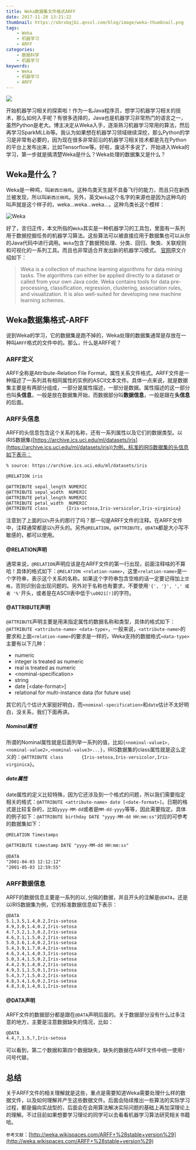 ```yaml
---
title: Weka数据集文件格式ARFF
date: 2017-11-28 13:21:22
thumbnail: https://obrxbqjbi.qnssl.com/blog/image/weka-thumbnail.png
tags:
	- Weka
	- 机器学习
	- ARFF
categories:
	- 数据科学
	- 机器学习
keywords:
	- Weka
	- 机器学习
	- ARFF
---
```

![](https://obrxbqjbi.qnssl.com/blog/image/weka-thumbnail.png)

开始机器学习相关的探索啦！作为一名Java程序员，想学习机器学习相关的技术，那么如何入手呢？有很多选择的，Java也是机器学习非常热门的语言之一，虽然Python是老大。博主决定从Weka入手，逐渐熟习机器学习常用的算法，然后再学习SparkMLLib等。我认为如果想在机器学习领域继续深挖，那么Python的学习是非常有必要的，因为现在很多非常前沿的机器学习相关技术都是先在Python的平台上发布出来，比如Tensorflow等。好啦，废话不多说了，开始进入Weka的学习，第一步就是搞清楚Weka是什么？Weka处理的数据集又是什么？

## Weka是什么？
Weka是一种鸡，叫`新西兰秧鸡`。这种鸟类天生就不具备飞行的能力，而且只在新西兰被发现，所以叫`新西兰秧鸡`。另外，英文`Weka`这个名字的来源也是因为这种鸟的叫声就是这个样子的，weka...weka...weka...，这种鸟类长这个模样：

![Weka](https://obrxbqjbi.qnssl.com/blog/image/weka-animal.png?imageView2/2/w/480/h/300/q/75|imageslim)

好了，言归正传，本文所指的`Weka`其实是一种机器学习的工具包，里面有一系列用于数据挖掘任务的机器学习算法。这些算法可以被直接应用于数据集也可以从你的Java代码中进行调用。`Weka`包含了数据预处理、分类、回归、聚类、关联规则和可视化的一系列工具。而且也非常适合开发出新的机器学习模式。 [官网](https://www.cs.waikato.ac.nz/ml/weka/)原文介绍如下：
> Weka is a collection of machine learning algorithms for data mining tasks. The algorithms can either be applied directly to a dataset or called from your own Java code. Weka contains tools for data pre-processing, classification, regression, clustering, association rules, and visualization. It is also well-suited for developing new machine learning schemes.

## Weka数据集格式-ARFF
说到Weka的学习，它的数据集是跑不掉的，Weka处理的数据集通常是存放在一种叫`ARFF`格式的文件中的。那么，什么是ARFF呢？

### ARFF定义
ARFF全称是Attribute-Relation File Format，属性关系文件格式。ARFF文件是一种描述了一系列具有相同属性的实例的ASCII文本文件。具体一点来说，就是数据集主要是有两部分组成，一部分是属性描述，一部分是数据。属性描述的这一部分也叫**头信息**，一般是放在数据集开始，而数据部分叫**数据信息**，一般是跟在**头信息**的后面。

### ARFF头信息
ARFF的头信息包含这个关系的名称，还有一系列属性以及它们的数据类型。以IRIS数据集([https://archive.ics.uci.edu/ml/datasets/iris](https://archive.ics.uci.edu/ml/datasets/iris))为例，标准的IRIS数据集的头信息如下表示：

``` txt
% source: https://archive.ics.uci.edu/ml/datasets/iris

@RELATION iris

@ATTRIBUTE sepal_length NUMERIC
@ATTRIBUTE sepal_width  NUMERIC
@ATTRIBUTE petal_length NUMERIC
@ATTRIBUTE petal_width  NUMERIC
@ATTRIBUTE class       {Iris-setosa,Iris-versicolor,Iris-virginica}
```
注意到了上面的以`%`开头的那行了吗？那一句是ARFF文件的注释。在ARFF文件中，注释通常都是以`%`开头的。另外`@RELATION`，`@ATTRIBUTE`，`@DATA`都是大小写不敏感的，都可以使用。

#### @RELATION声明
通常来说，`@RELATION`声明应该是在ARFF文件的第一行出现，前面注释啥的不算哈！具体的格式如下：`@RELATION <relation-name>`，这里`<relation-name>`是一个字符串，表示这个关系的名称。如果这个字符串包含空格的话一定要记得加上`空格`，否则识别会出现问题的。另外对于名称也有要求，不要使用`'{', '}', ',' 或者 '%'`开头，或者是在ASCII表中低于`\u0021[!]`的字符。

#### @ATTRIBUTE声明
`@ATTRIBUTE`声明主要是用来指定属性的数据名称和类型，具体的格式如下：`@ATTRIBUTE <attribute-name> <data-type>`，一般来说，`<attribute-name>`的要求和上面`<relation-name>`的要求是一样的，Weka支持的数据格式`<data-type>`主要有以下几种：

+ numeric
+ integer is treated as numeric
+ real is treated as numeric
+ &lt;nominal-specification&gt;
+ string
+ date [&lt;date-format&gt;]
+ relational for multi-instance data (for future use)

其它的几个估计大家挺好明白，而`<nominal-specification>`和`date`估计不太好明白，没关系，我们下面再讲。

##### Nominal属性
所谓的Nominal属性就是后面列举一系列的值，比如`{<nominal-value1>,<nominal-value2>,<nominal-value3>...}`，IRIS数据集的class属性就是这么定义的：`@ATTRIBUTE class       {Iris-setosa,Iris-versicolor,Iris-virginica}`。

##### date属性
date属性的定义比较特殊，因为它还涉及到一个格式的问题，所以我们需要指定相关的格式：`@ATTRIBUTE <attribute-name> date [<date-format>]`。日期的格式是比较复杂的，比如`yyyy-MM-dd`或者是`MM-dd-yyyy`等等，因此需要指定。具体的例子如下：`@ATTRIBUTE birthday DATE "yyyy-MM-dd HH:mm:ss"`对应的可参考的数据集如下：

``` txt
@RELATION Timestamps
 
@ATTRIBUTE timestamp DATE "yyyy-MM-dd HH:mm:ss"
 
@DATA 
"2001-04-03 12:12:12"
"2001-05-03 12:59:55"
```

### ARFF数据信息
ARFF的数据信息主要是一系列的以`,`分隔的数据，并且开头的注解是`@DATA`，还是以IRIS数据集为例，它的标准数据信息如下表示：

``` txt
@DATA
5.1,3.5,1.4,0.2,Iris-setosa
4.9,3.0,1.4,0.2,Iris-setosa
4.7,3.2,1.3,0.2,Iris-setosa
4.6,3.1,1.5,0.2,Iris-setosa
5.0,3.6,1.4,0.2,Iris-setosa
5.4,3.9,1.7,0.4,Iris-setosa
4.6,3.4,1.4,0.3,Iris-setosa
5.0,3.4,1.5,0.2,Iris-setosa
4.4,2.9,1.4,0.2,Iris-setosa
4.9,3.1,1.5,0.1,Iris-setosa
5.4,3.7,1.5,0.2,Iris-setosa
4.8,3.4,1.6,0.2,Iris-setosa
4.8,3.0,1.4,0.1,Iris-setosa
```

#### @DATA声明
ARFF文件的数据部分都是跟在`@DATA`声明后面的。关于数据部分没有什么过多注意的地方，主要是注意数据缺失的情况，比如：

``` txt
@DATA
4.4,?,1.5,?,Iris-setosa
```
可以看到，第二个数据和第四个数据缺失，缺失的数据在ARFF文件中统一使用`?`问号代替。

## 总结
关于ARFF文件的相关理解就是这些，重点是需要知道Weka需要处理什么样的数据文件，以及如何理解并产生这些数据文件。后面会陆续推出一些算法的实际学习过程，都是偏向实战型的，后面会在会用算法解决实际问题的基础上再加深理论上的理解。不过目前如果想要学习理论的同学可以去看看机器学习算法研究相关书籍哈。

`参考文献`：[http://weka.wikispaces.com/ARFF+%28stable+version%29](http://weka.wikispaces.com/ARFF+%28stable+version%29)